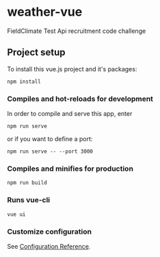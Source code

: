 # weather-vue

FieldClimate Test Api recruitment code challenge
## Project setup
To install this vue.js project and it's packages:
```
npm install
```

### Compiles and hot-reloads for development
In order to compile and serve this app, enter
```
npm run serve
```
or if you want to define a port: 
```
npm run serve -- --port 3000
```

### Compiles and minifies for production
```
npm run build
```

### Runs vue-cli
```
vue ui
```

### Customize configuration
See [Configuration Reference](https://cli.vuejs.org/config/).
